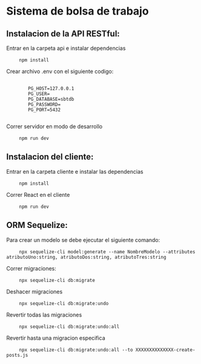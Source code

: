 # Sistema de bolsa de trabajo
<h2>Instalacion de la API RESTful:</h2>
<p>Entrar en la carpeta api e instalar dependencias</p>
<pre>
    <code>npm install</code>
</pre>
<p>Crear archivo .env con el siguiente codigo:</p>
<pre>
    <code>
        PG_HOST=127.0.0.1
        PG_USER=
        PG_DATABASE=sbtdb
        PG_PASSWORD=
        PG_PORT=5432
    </code>
</pre>
<p>Correr servidor en modo de desarrollo</p>
<pre>
    <code>npm run dev</code>
</pre>
<h2>Instalacion del cliente:</h2>
<p>Entrar en la carpeta cliente e instalar las dependencias</p>
<pre>
    <code>npm install</code>
</pre>
<p>Correr React en el cliente</p>
<pre>
    <code>npm run dev</code>
</pre>
<h2>ORM Sequelize:</h2>
<p>Para crear un modelo se debe ejecutar el siguiente comando:</p>
<pre>
    <code>npx sequelize-cli model:generate --name NombreModelo --attributes  atributoUno:string, atributoDos:string, atributoTres:string</code>
</pre>
<p>Correr migraciones:</p>
<pre>
    <code>npx sequelize-cli db:migrate</code>
</pre>
<p> Deshacer migraciones </p>
<pre>
    <code>npx sequelize-cli db:migrate:undo</code>
</pre>
<p>Revertir todas las migraciones</p>
<pre>
    <code>npx sequelize-cli db:migrate:undo:all</code>
</pre>

<p>Revertir hasta una migracion especifica</p>
<pre>
    <code>npx sequelize-cli db:migrate:undo:all --to XXXXXXXXXXXXXX-create-posts.js</code>
</pre>